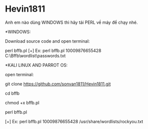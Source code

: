 # Hevin1811

Anh em nào dùng WINDOWS thì hãy tải PERL về máy để chạy nhé.

*WINDOWS:

Download source code and open terminal:

perl bffb.pl <ID> <wordlist>
 [+] Ex: perl bffb.pl 10009876655428 C:\Bffb\wordlist\passwords.txt
  
  
  *KALI LINUX AND PARROT OS:
  
  open terminal:
  
  git clone https://github.com/sonvan1811/Hevin1811.git
  
  cd bffb
  
  chmod +x bffb.pl
  
  perl bffb.pl <ID> <wordlist>
  
  [+] Ex: perl bffb.pl 10009876655428 /usr/share/wordlists/rockyou.txt
  
  
